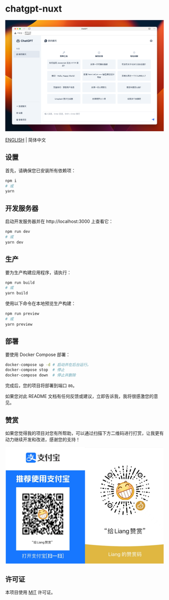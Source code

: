 # chatgpt-nuxt

![preview](/assets/preview-v2.png)

[ENGLISH](/README.md) | 简体中文

## 设置

首先，请确保您已安装所有依赖项：

```bash
npm i
# 或
yarn
```

## 开发服务器

启动开发服务器并在 http://localhost:3000 上查看它：

```bash
npm run dev
# 或
yarn dev
```

## 生产

要为生产构建应用程序，请执行：

```bash
npm run build
# 或
yarn build
```

使用以下命令在本地预览生产构建：

```bash
npm run preview
# 或
yarn preview
```

## 部署

要使用 Docker Compose 部署：

```bash
docker-compose up -d # 启动并在后台运行。
docker-compose stop  # 停止
docker-compose down  # 停止并删除
```

完成后，您的项目将部署到端口 `80`。

如果您对此 README 文档有任何反馈或建议，立即告诉我，我将很感激您的意见。

## 赞赏

如果您觉得我的项目对您有所帮助，可以通过扫描下方二维码进行打赏，让我更有动力继续开发和改进，感谢您的支持！

![appreciation-qr](/assets/appreciation-qr.png)

## 许可证

本项目使用 [MIT](/license) 许可证。
